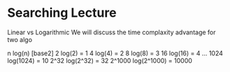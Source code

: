 # Searching Lecture

Linear vs Logarithmic
We will discuss the time complaxity advantage for two algo

n       log(n)  [base2]
2       log(2) = 1
4       log(4) = 2
8       log(8) = 3
16      log(16) = 4
...
1024    log(1024) = 10
2^32    log(2^32) = 32
2^1000  log(2^1000) = 10000
